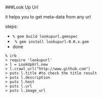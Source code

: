 ###Look Up Url 

it helps you to get meta-data from any url

steps:

- ``` % gem build lookupurl.gemspec ```
- ``` % gem install lookupurl-0.0.x.gem```
- done

```
% irb
> require 'lookupurl'
> l = LookUpUrl.new
> l.crawl_url("http://www.github.com")
> puts l.title #to check the title result
> puts l.description
> puts l.host
> puts l.url
> puts l.image_url
```
